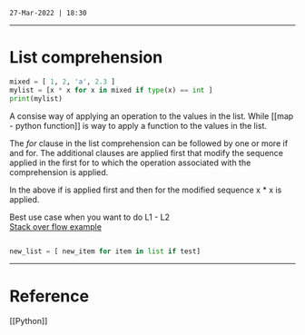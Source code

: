 `27-Mar-2022 | 18:30`

---
# List comprehension


```py
mixed = [ 1, 2, 'a', 2.3 ]    
mylist = [x * x for x in mixed if type(x) == int ]
print(mylist)

```

A consise way of applying an operation to the values in the list. While [[map - python function]] is way to apply a function to the values in the list.

The *for* clause in the list comprehension can be followed by one or more if and for.  The additional clauses are applied first that modify the sequence applied in the first for to which the operation associated with the comprehension is applied. 

In the above if is applied first and then for the modified sequence x * x is applied.

Best use case when you want to do L1 - L2   
[Stack over flow example](https://stackoverflow.com/questions/4211209/remove-all-the-elements-that-occur-in-one-list-from-another)


```py

new_list = [ new_item for item in list if test]
```

---
# Reference

[[Python]]